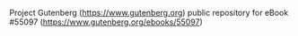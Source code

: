 Project Gutenberg (https://www.gutenberg.org) public repository for
eBook #55097 (https://www.gutenberg.org/ebooks/55097)
